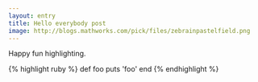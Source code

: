 ```yaml
---
layout: entry
title: Hello everybody post
image: http://blogs.mathworks.com/pick/files/zebrainpastelfield.png
---
```


Happy fun highlighting.

{% highlight ruby %}
def foo
  puts 'foo'
end
{% endhighlight %}